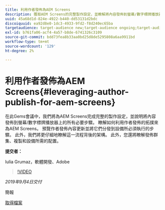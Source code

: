 ```yaml
---
title: 利用作者發佈為AEM Screens
description: 獲取AEM Screens的完整製作設定，並瞭解將內容發佈到螢幕/數字標牌播放器上的所有必要步驟。
uuid: 45a68d1d-824e-4922-b440-dd53131d2bdc
discoiquuid: ea92d8e0-1dc3-4933-9fd2-f8d240ec65ba
targetaudience: target-audience new;target-audience ongoing;target-audience upgrader
exl-id: b761fa06-acf4-4a57-b8de-6741326c3109
source-git-commit: bdd73fea8b33aa0bd25d8de5295808a6aa9911bd
workflow-type: tm+mt
source-wordcount: '129'
ht-degree: 2%

---
```


# 利用作者發佈為AEM Screens{#leveraging-author-publish-for-aem-screens}

在此Gems會議中，我們將為AEM Screens完成完整的製作設定，並說明將內容發佈到螢幕/數字標牌播放器上的所有必要步驟。 瞭解如何利用作者發佈的拓撲來為AEM Screens。 預覽作者發佈內容更新並將它們分發到設備所必須執行的步驟。 此外，我們將更仔細地瞭解這一流程背後的架構。 此外，您還將瞭解發佈群集、複製和設備所需的配置。

**提交者：**

Iulia Grumaz，軟體開發、Adobe

>[!VIDEO](https://video.tv.adobe.com/v/28706/?quality=9)

*2019年9月4日交付*

簡報

[取得檔案](assets/leveraging-author-publish-aem-screens-final.pdf)
